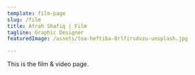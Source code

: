 ```yaml
---
template: film-page
slug: /film
title: Afrah Shafiq | Film
tagline: Graphic Designer
featuredImage: /assets/toa-heftiba-0rlfirsdvzu-unsplash.jpg

---
```

This is the film & video page.